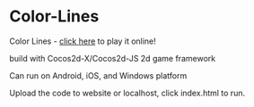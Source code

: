 Color-Lines
===========

Color Lines - [click here](http://app.oldict.com/Color-Lines/) to play it online!

build with Cocos2d-X/Cocos2d-JS 2d game framework

Can run on Android, iOS, and Windows platform

Upload the code to website or localhost, click index.html to run. 
